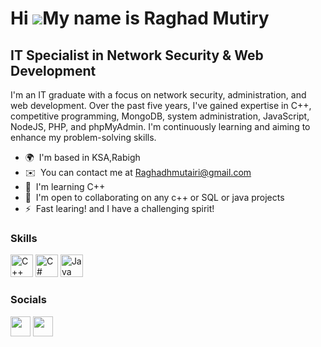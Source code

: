 Hi ![](https://user-images.githubusercontent.com/18350557/176309783-0785949b-9127-417c-8b55-ab5a4333674e.gif)My name is Raghad Mutiry
=====================================================================================================================================

IT Specialist in Network Security & Web Development
------------

I'm an IT graduate with a focus on network security, administration, and web development. Over the past five years, I've gained expertise in C++, competitive programming, MongoDB, system administration, JavaScript, NodeJS, PHP, and phpMyAdmin. I'm continuously learning and aiming to enhance my problem-solving skills.

* 🌍  I'm based in KSA,Rabigh
* ✉️  You can contact me at [Raghadhmutairi@gmail.com](mailto:Raghadhmutairi@gmail.com)
* 🧠  I'm learning C++
* 🤝  I'm open to collaborating on any c++ or SQL or java projects
* ⚡  Fast learing! and I have a challenging spirit!

### Skills

<p align="left">
<a href="https://docs.microsoft.com/en-us/cpp/?view=msvc-170" target="_blank" rel="noreferrer"><img src="https://raw.githubusercontent.com/danielcranney/readme-generator/main/public/icons/skills/cplusplus-colored.svg" width="36" height="36" alt="C++" /></a>
<a href="https://docs.microsoft.com/en-us/dotnet/csharp/" target="_blank" rel="noreferrer"><img src="https://raw.githubusercontent.com/danielcranney/readme-generator/main/public/icons/skills/csharp-colored.svg" width="36" height="36" alt="C#" /></a>
<a href="https://www.oracle.com/java/" target="_blank" rel="noreferrer"><img src="https://raw.githubusercontent.com/danielcranney/readme-generator/main/public/icons/skills/java-colored.svg" width="36" height="36" alt="Java" /></a>
</p>


### Socials

<p align="left"> <a href="https://discord.com/users/Raghads#0232" target="_blank" rel="noreferrer"><img src="https://raw.githubusercontent.com/danielcranney/readme-generator/main/public/icons/socials/discord.svg" width="32" height="32" /></a> <a href="https://www.github.com/Raghadsspeas" target="_blank" rel="noreferrer"><img src="https://raw.githubusercontent.com/danielcranney/readme-generator/main/public/icons/socials/github-dark.svg" width="32" height="32" /></a></p>
